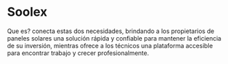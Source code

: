 # Soolex
Que es?
 conecta estas dos necesidades, brindando a los propietarios de paneles solares una solución rápida y confiable para mantener la eficiencia de su inversión, mientras ofrece a los técnicos una plataforma accesible para encontrar trabajo y crecer profesionalmente.  
